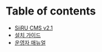 # Table of contents

* [SiiRU CMS v2.1](README.md)
* [설치 가이드](123.md)
* [운영자 매뉴얼](https://siiru.comin.com/SiiRUCMS.v2.1.pdf)

